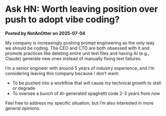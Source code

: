 # Ask HN: Worth leaving position over push to adopt vibe coding?  
**Posted by NotAnOtter on 2025-07-04**

My company is increasingly pushing prompt engineering as the only way we should be coding. The CEO and CTO are both obsessed with it and promote practices like deleting entire unit test files and having AI (e.g., Claude) generate new ones instead of manually fixing test failures.

I’m a senior engineer with around 5 years of industry experience, and I’m considering leaving this company because I don’t want:

- To be pushed into a workflow that will cause my technical growth to stall or degrade  
- To oversee a bunch of AI-generated spaghetti code 2-3 years from now

Feel free to address my specific situation, but I’m also interested in more general opinions.